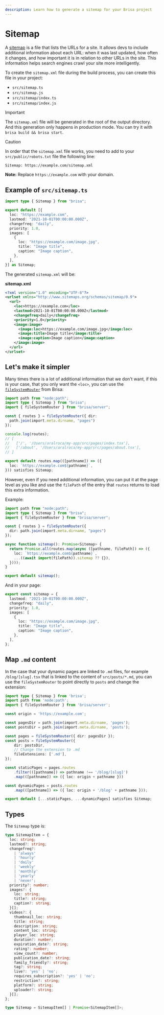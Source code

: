```yaml
---
description: Learn how to generate a sitemap for your Brisa project
---
```


# Sitemap

A [sitemap](https://en.wikipedia.org/wiki/Site_map) is a file that lists the URLs for a site. It allows devs to include additional information about each URL: when it was last updated, how often it changes, and how important it is in relation to other URLs in the site. This information helps search engines crawl your site more intelligently.

To create the `sitemap.xml` file during the build process, you can create this file in your project:

- `src/sitemap.ts`
- `src/sitemap.js`
- `src/sitemap/index.ts`
- `src/sitemap/index.js`

> [!IMPORTANT]
>
> The `sitemap.xml` file will be generated in the root of the output directory. And this generation only happens in production mode. You can try it with `brisa build && brisa start`.

> [!CAUTION]
>
> In order that the `sitemap.xml` file works, you need to add to your `src/public/robots.txt` file the following line:
>
> ```sh
> Sitemap: https://example.com/sitemap.xml
> ```
> **Note:** Replace `https://example.com` with your domain.

## Example of `src/sitemap.ts`

```ts
import type { Sitemap } from "brisa";

export default [{
  loc: "https://example.com",
  lastmod: "2021-10-01T00:00:00.000Z",
  changefreq: "daily",
  priority: 1.0,
  images: [
    {
      loc: "https://example.com/image.jpg",
      title: "Image title",
      caption: "Image caption",
    },
  ],
}] as Sitemap;
```

The generated `sitemap.xml` will be:

**sitemap.xml**

```xml
<?xml version="1.0" encoding="UTF-8"?>
<urlset xmlns="http://www.sitemaps.org/schemas/sitemap/0.9">
  <url>
    <loc>https://example.com</loc>
    <lastmod>2021-10-01T00:00:00.000Z</lastmod>
    <changefreq>daily</changefreq>
    <priority>1.0</priority>
    <image:image>
      <image:loc>https://example.com/image.jpg</image:loc>
      <image:title>Image title</image:title>
      <image:caption>Image caption</image:caption>
    </image:image>
  </url>
</urlset>
```

## Let's make it simpler

Many times there is a lot of additional information that we don't want, if this is your case, that you only want the `<loc>`, you can use the [`fileSystemRouter`](/docs/api-reference/server-apis/fileSystemRouter) from Brisa:

```ts
import path from "node:path";
import type { Sitemap } from "brisa";
import { fileSystemRouter } from "brisa/server";

const { routes } = fileSystemRouter({ dir: 
  path.join(import.meta.dirname, "pages") 
});

console.log(routes);
// [
//   ['/', '/Users/aralroca/my-app/src/pages/index.tsx'],
//   ['/about', '/Users/aralroca/my-app/src/pages/about.tsx'],
// ]

export default routes.map(([pathname]) => ({
  loc: `https://example.com${pathname}`,
})) satisfies Sitemap;
```

However, even if you need additional information, you can put it at the page level as you like and use the `filePath` of the entry that `routes` returns to load this extra information.

Example:

```ts
import path from "node:path";
import type { Sitemap } from "brisa";
import { fileSystemRouter } from "brisa/server";

const { routes } = fileSystemRouter({ 
  dir: path.join(import.meta.dirname, "pages") 
});

async function sitemap(): Promise<Sitemap> {
  return Promise.all(routes.map(async ([pathname, filePath]) => ({
    loc: `https://example.com${pathname}`,
    ...((await import(filePath)).sitemap ?? {}),
  })));
}

export default sitemap();
```

And in your page:

```ts
export const sitemap = {
  lastmod: "2021-10-01T00:00:00.000Z",
  changefreq: "daily",
  priority: 1.0,
  images: [
    {
      loc: "https://example.com/image.jpg",
      title: "Image title",
      caption: "Image caption",
    },
  ],
};
```

## Map `.md` content

In the case that your dynamic pages are linked to `.md` files, for example `/blog/[slug].tsx` that is linked to the content of `src/posts/*.md`, you can use the `fileSystemRouter` to point directly to `posts` and change the extension:

```ts
import type { Sitemap } from 'brisa';
import path from 'node:path';
import { fileSystemRouter } from 'brisa/server';

const origin = 'https://example.com';

const pagesDir = path.join(import.meta.dirname, 'pages');
const postsDir = path.join(import.meta.dirname, 'posts');

const pages = fileSystemRouter({ dir: pagesDir });
const posts = fileSystemRouter({
	dir: postsDir,
	// Change the extension to .md
	fileExtensions: ['.md'],
});

const staticPages = pages.routes
	.filter(([pathname]) => pathname !== '/blog/[slug]')
	.map(([pathname]) => ({	loc: origin + pathname }))

const dynamicPages = posts.routes
	.map(([pathname]) => ({ loc: origin + '/blog' + pathname }));

export default [...staticPages, ...dynamicPages] satisfies Sitemap;
```

## Types

The `Sitemap` type is:

```ts
type SitemapItem = {
  loc: string;
  lastmod?: string;
  changefreq?:
    | 'always'
    | 'hourly'
    | 'daily'
    | 'weekly'
    | 'monthly'
    | 'yearly'
    | 'never';
  priority?: number;
  images?: {
    loc: string;
    title?: string;
    caption?: string;
  }[];
  videos?: {
    thumbnail_loc: string;
    title: string;
    description: string;
    content_loc: string;
    player_loc: string;
    duration?: number;
    expiration_date?: string;
    rating?: number;
    view_count?: number;
    publication_date?: string;
    family_friendly?: string;
    tag?: string;
    live?: 'yes' | 'no';
    requires_subscription?: 'yes' | 'no';
    restriction?: string;
    platform?: string;
    uploader?: string;
  }[];
};

type Sitemap = SitemapItem[] | Promise<SitemapItem[]>;
```
